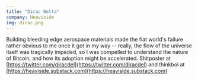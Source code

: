 ```yaml
---
title: "Dirac Delta"
company: Heaviside
img: dirac.png
---
```


Building bleeding edge aerospace materials made the fiat world's failure rather obvious to me once it got in my way -- really, the flow of the universe itself was tragically impeded, so I was compelled to understand the nature of Bitcoin, and how its adoption might be accelerated. Shitposter at [https://twitter.com/diracdel](https://twitter.com/diracdel) and thinkboi at [https://heaviside.substack.com](https://heaviside.substack.com)